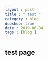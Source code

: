 ```yaml
---
layout : post
title : " test "
category : blog
duoshuo: true
date : 2019-06-04
tags : [blog ]
---
```


## test page 

<!-- more -->
